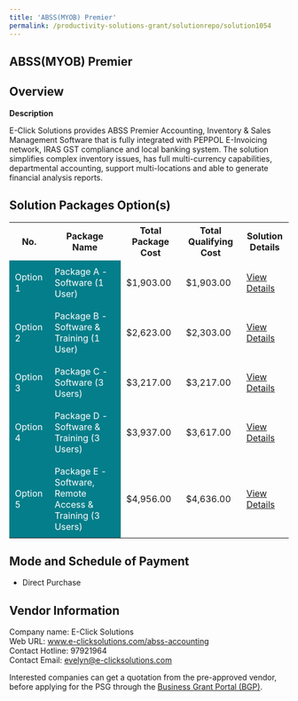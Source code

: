 ```yaml
---
title: 'ABSS(MYOB) Premier'
permalink: /productivity-solutions-grant/solutionrepo/solution1054
---
```


## ABSS(MYOB) Premier

## Overview

**Description**

E-Click Solutions provides ABSS Premier Accounting, Inventory & Sales Management Software that is fully integrated with PEPPOL E-Invoicing network, IRAS GST compliance and local banking system. The solution simplifies complex inventory issues, has full multi-currency capabilities, departmental accounting, support multi-locations and able to generate financial analysis reports.

## Solution Packages Option(s)

<table>
<tr>
<th><b>No.</b></th>
<th><b>Package Name</b></th>
<th><b>Total Package Cost</b></th>
<th><b>Total Qualifying Cost</b></th>
<th><b>Solution Details</b></th>
</tr>
<tr>
<td style='padding: 10px; background-color: #037E8A; color: #FFFFFF;'>Option 1</td>
<td style='padding: 10px; background-color: #037E8A; color: #FFFFFF;'>Package A - Software (1 User)</td>
<td style='padding: 10px;'>$1,903.00</td>
<td style='padding: 10px;'>$1,903.00</td>
<td style='padding: 10px;'><a href='/images/psg/E_Click_Solutions_ABSS_Desensitised_Annex_3_Part1.pdf' target='_blank'>View Details</a></td>
</tr>
<tr>
<td style='padding: 10px; background-color: #037E8A; color: #FFFFFF;'>Option 2</td>
<td style='padding: 10px; background-color: #037E8A; color: #FFFFFF;'>Package B - Software & Training (1 User)</td>
<td style='padding: 10px;'>$2,623.00</td>
<td style='padding: 10px;'>$2,303.00</td>
<td style='padding: 10px;'><a href='/images/psg/E_Click_Solutions_ABSS_Desensitised_Annex_3_Part2.pdf' target='_blank'>View Details</a></td>
</tr>
<tr>
<td style='padding: 10px; background-color: #037E8A; color: #FFFFFF;'>Option 3</td>
<td style='padding: 10px; background-color: #037E8A; color: #FFFFFF;'>Package C - Software (3 Users)</td>
<td style='padding: 10px;'>$3,217.00</td>
<td style='padding: 10px;'>$3,217.00</td>
<td style='padding: 10px;'><a href='/images/psg/E_Click_Solutions_ABSS_Desensitised_Annex_3_Part3.pdf' target='_blank'>View Details</a></td>
</tr>
<tr>
<td style='padding: 10px; background-color: #037E8A; color: #FFFFFF;'>Option 4</td>
<td style='padding: 10px; background-color: #037E8A; color: #FFFFFF;'>Package D - Software & Training (3 Users)</td>
<td style='padding: 10px;'>$3,937.00</td>
<td style='padding: 10px;'>$3,617.00</td>
<td style='padding: 10px;'><a href='/images/psg/E_Click_Solutions_ABSS_Desensitised_Annex_3_Part4.pdf' target='_blank'>View Details</a></td>
</tr>
<tr>
<td style='padding: 10px; background-color: #037E8A; color: #FFFFFF;'>Option 5</td>
<td style='padding: 10px; background-color: #037E8A; color: #FFFFFF;'>Package E - Software, Remote Access & Training (3 Users)</td>
<td style='padding: 10px;'>$4,956.00</td>
<td style='padding: 10px;'>$4,636.00</td>
<td style='padding: 10px;'><a href='/images/psg/E_Click_Solutions_ABSS_Desensitised_Annex_3_Part5.pdf' target='_blank'>View Details</a></td>
</tr>
</table>

## Mode and Schedule of Payment

 - Direct Purchase

## Vendor Information

 Company name: E-Click Solutions<br>Web URL: www.e-clicksolutions.com/abss-accounting <br>Contact Hotline: 97921964 <br>Contact Email: evelyn@e-clicksolutions.com 

Interested companies can get a quotation from the pre-approved vendor, before applying for the PSG through the <a href='https://www.businessgrants.gov.sg/' target='_blank' rel='noopener'>Business Grant Portal (BGP)</a>.

<script src="/jquery/resize-tables.js"></script>
